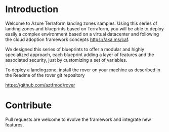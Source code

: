 # Introduction 
Welcome to Azure Terraform landing zones samples.
Using this series of landing zones and blueprints based on Terraform, you will be able to deploy easily a complex environment based on a virtual datacenter and following the cloud adoption framework concepts https://aka.ms/caf.

We designed this series of blueprints to offer a modular and highly specialized approach, each blueprint adding a layer of features and the associated security, just by customizing a set of variables.

To deploy a landingzone, install the rover on your machine as described in the Readme of the rover git repository

https://github.com/aztfmod/rover


# Contribute
Pull requests are welcome to evolve the framework and integrate new features.